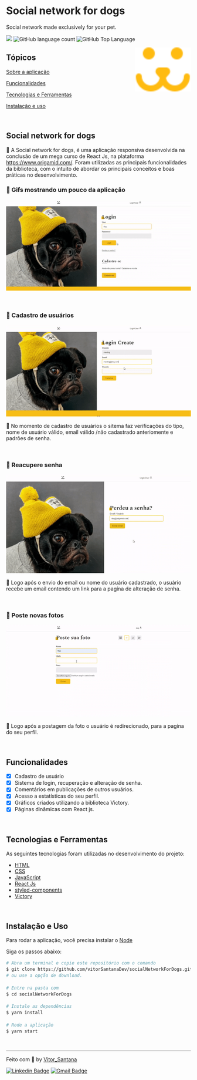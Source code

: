 # Social network for dogs

<p>Social network made exclusively for your pet.</p>

<p>
  <img src="https://img.shields.io/badge/made%20by-Vitor%20Santana-fb1?style=flat-square">
  <img alt="GitHub language count" src="https://img.shields.io/github/languages/count/vitorSantanaDev/socialNetworkForDogs?color=fb1&style=flat-square">
  <img alt="GitHub Top Language" src="https://img.shields.io/github/languages/top/vitorSantanaDev/socialNetworkForDogs?color=fb1&style=flat-square">
</p>

<img align="right" src="src/Assets/dogs-footer-fb.svg" height="120">

## Tópicos 

[Sobre a aplicação](#sobre-o-foodfy)

[Funcionalidades](#funcionalidades)

[Tecnologias e Ferramentas](#tecnologias-e-ferramentas)

[Instalação e uso](#instalação-e-uso)


<br>

## Social network for dogs

🐶 A Social network for dogs, é uma aplicação responsiva  desenvolvida na conclusão de um mega curso de React Js, na plataforma https://www.origamid.com/.  Foram utilizadas as principais funcionalidades da biblioteca, com o intuito de abordar os principais conceitos e boas práticas no desenvolvimento. 

<h3 align="left">🦴 Gifs mostrando um pouco da aplicação</h3>
<p align="center">
  <img src="src/video/ezgif.com-gif-maker (1).gif" alt="as principai funcionalidades">
</p>

<br>

<h3 align="letf">🦴 Cadastro de usuários</h3>
<p align="center">
  <img src="src/video/ezgif.com-gif-maker2.gif" alt="página de cadastro">
</p>

  🐶 No momento de cadastro de usuários o sitema faz verificações do tipo, nome de usuário válido, email válido /não cadastrado anteriomente e padrões de senha.

<br>

<h3 align="left">🦴 Reacupere senha</h3>
<p align="center">
  <img src="src/video/ezgif.com-gif-maker3.gif" alt="página de recuperar senha">
</p>

🐶 Logo após o envio do email ou nome do usuário cadastrado, o usuário recebe um email contendo um link para a pagína de alteração de senha.

<br>

<h3 align="left">🦴 Poste novas fotos</h3>
<p align="center">
  <img src="src/video/ezgif.com-gif-maker4.gif" alt="página de novas fotos">
</p>

🐶 Logo após a postagem da foto o usuário é redirecionado, para a pagína do seu perfil.

<br>

## Funcionalidades

- [X] Cadastro de usuário
- [X] Sistema de login, recuperação e alteração de senha.
- [X] Comentários em publicações de outros usuários.
- [X] Acesso a estatísticas do seu perfil.
- [x] Gráficos criados utilizando a biblioteca Victory.
- [X] Páginas dinâmicas com React js.

<br>

## Tecnologias e Ferramentas

As seguintes tecnologias foram utilizadas no desenvolvimento do projeto:

- [HTML](https://devdocs.io/html/)
- [CSS](https://devdocs.io/css/)
- [JavaScript](https://devdocs.io/javascript/)
- [React Js](https://devdocs.io/Reactjs/)
- [styled-components](https://devdocs.io/styled-components/)
- [Victory](https://devdocs.io/Victory/)

<br>

## Instalação e Uso

Para rodar a aplicação, você precisa instalar o [Node](https://nodejs.org/en/)

Siga os passos abaixo:

```bash
# Abra um terminal e copie este repositório com o comando
$ git clone https://github.com/vitorSantanaDev/socialNetworkForDogs.git
# ou use a opção de download.

# Entre na pasta com 
$ cd socialNetworkForDogs

# Instale as dependências
$ yarn install

# Rode a aplicação
$ yarn start
```

<br>

---

Feito com :yellow_heart: by [Vitor_Santana](https://github.com/vitorSantanaDev)

[![Linkedin Badge](https://img.shields.io/badge/-Vitor%20Santana-blue?style=flat-square&logo=Linkedin&logoColor=white&link=https://www.linkedin.com/in/vitor-santana-bbb607217/)](https://www.linkedin.com/in/vitor-santana-bbb607217/) 
[![Gmail Badge](https://img.shields.io/badge/-vitorsantana.developer@gmail-c14438?style=flat-square&logo=Gmail&logoColor=white&link=mailto:vitorsantana.developer@gmail)](mailto:vitorsantana.developer@gmail)
